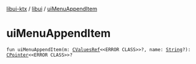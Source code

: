 [libui-ktx](../index.md) / [libui](index.md) / [uiMenuAppendItem](./ui-menu-append-item.md)

# uiMenuAppendItem

`fun uiMenuAppendItem(m: `[`CValuesRef`](../kotlinx.cinterop/-c-values-ref/index.md)`<<ERROR CLASS>>?, name: `[`String`](https://kotlinlang.org/api/latest/jvm/stdlib/kotlin/-string/index.html)`?): `[`CPointer`](../kotlinx.cinterop/-c-pointer/index.md)`<<ERROR CLASS>>?`